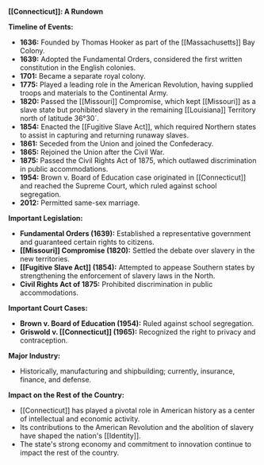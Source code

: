 **[[Connecticut]]: A Rundown**

**Timeline of Events:**

* **1636:** Founded by Thomas Hooker as part of the [[Massachusetts]] Bay Colony.
* **1639:** Adopted the Fundamental Orders, considered the first written constitution in the English colonies.
* **1701:** Became a separate royal colony.
* **1775:** Played a leading role in the American Revolution, having supplied troops and materials to the Continental Army.
* **1820:** Passed the [[Missouri]] Compromise, which kept [[Missouri]] as a slave state but prohibited slavery in the remaining [[Louisiana]] Territory north of latitude 36°30´.
* **1854:** Enacted the [[Fugitive Slave Act]], which required Northern states to assist in capturing and returning runaway slaves.
* **1861:** Seceded from the Union and joined the Confederacy.
* **1865:** Rejoined the Union after the Civil War.
* **1875:** Passed the Civil Rights Act of 1875, which outlawed discrimination in public accommodations.
* **1954:** Brown v. Board of Education case originated in [[Connecticut]] and reached the Supreme Court, which ruled against school segregation.
* **2012:** Permitted same-sex marriage.

**Important Legislation:**

* **Fundamental Orders (1639):** Established a representative government and guaranteed certain rights to citizens.
* **[[Missouri]] Compromise (1820):** Settled the debate over slavery in the new territories.
* **[[Fugitive Slave Act]] (1854):** Attempted to appease Southern states by strengthening the enforcement of slavery laws in the North.
* **Civil Rights Act of 1875:** Prohibited discrimination in public accommodations.

**Important Court Cases:**

* **Brown v. Board of Education (1954):** Ruled against school segregation.
* **Griswold v. [[Connecticut]] (1965):** Recognized the right to privacy and contraception.

**Major Industry:**

* Historically, manufacturing and shipbuilding; currently, insurance, finance, and defense.

**Impact on the Rest of the Country:**

* [[Connecticut]] has played a pivotal role in American history as a center of intellectual and economic activity.
* Its contributions to the American Revolution and the abolition of slavery have shaped the nation's [[Identity]].
* The state's strong economy and commitment to innovation continue to impact the rest of the country.